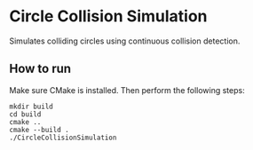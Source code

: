 # Circle Collision Simulation
Simulates colliding circles using continuous collision detection.

## How to run
Make sure CMake is installed. Then perform the following steps:

```
mkdir build
cd build
cmake ..
cmake --build .
./CircleCollisionSimulation
```
